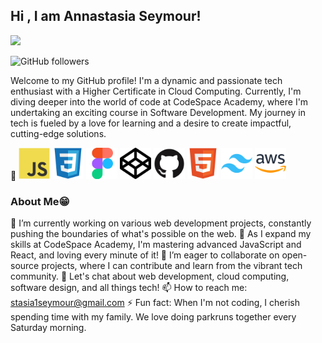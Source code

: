 ## Hi , I am Annastasia Seymour!
<img 
  src="[https://1drv.ms/i/s!AimHkVaCc8aGgutb3KQCFXcch7ZB5w?e=0bbqps](https://s4.ezgif.com/tmp/ezgif-4-81d0ed033e.gif)" width="30px">


![GitHub followers](https://img.shields.io/github/followers/Annastasia-Seymour)


Welcome to my GitHub profile! I'm a dynamic and passionate tech enthusiast with a Higher Certificate in Cloud Computing. Currently, I'm diving deeper into the world of code at CodeSpace Academy, where I'm undertaking an exciting course in Software Development. My journey in tech is fueled by a love for learning and a desire to create impactful, cutting-edge solutions.

🧰
<img src="https://github.com/devicons/devicon/blob/master/icons/javascript/javascript-original.svg" alt="JavaScript Logo" width="50" height="50">
<img 
src="https://github.com/devicons/devicon/blob/master/icons/css3/css3-original.svg " alt="CSS Logo" width="50" height="50">
<img 
src="https://github.com/devicons/devicon/blob/master/icons/figma/figma-original.svg" alt="Figma Logo" width="50" height="50">
<img 
src="https://github.com/devicons/devicon/blob/master/icons/codepen/codepen-original.svg" alt="Codepen Logo" width="50" height="50">
<img 
src="https://github.com/devicons/devicon/blob/master/icons/github/github-original.svg" alt="Github Logo" width="50" height="50">
<img 
src="https://github.com/devicons/devicon/blob/master/icons/html5/html5-original.svg" alt="HTML Logo" width="50" height="50">
<img 
src="https://github.com/devicons/devicon/blob/master/icons/tailwindcss/tailwindcss-original.svg" alt="Tailwind CSS Logo" width="50" height="50">
<img 
src="https://github.com/devicons/devicon/blob/master/icons/amazonwebservices/amazonwebservices-original-wordmark.svg" alt="Amaszon Web Services" width="50" height="50">

### About Me😁

🔭 I’m currently working on various web development projects, constantly pushing the boundaries of what's possible on the web.
🌱 As I expand my skills at CodeSpace Academy, I'm mastering advanced JavaScript and React, and loving every minute of it!
👯 I’m eager to collaborate on open-source projects, where I can contribute and learn from the vibrant tech community.
💬 Let's chat about web development, cloud computing, software design, and all things tech!
📫 How to reach me: stasia1seymour@gmail.com
⚡ Fun fact: When I'm not coding, I cherish spending time with my family. We love doing parkruns together every Saturday morning.

